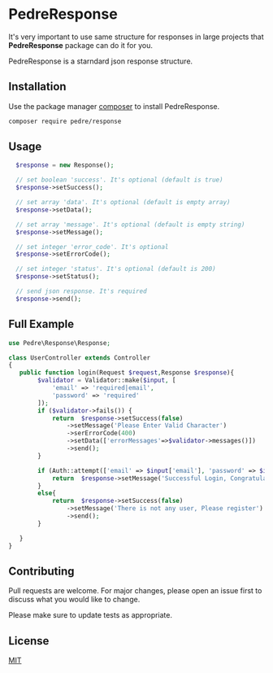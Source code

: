 # PedreResponse

It's very important to use same structure for responses in large projects that **PedreResponse** package can do it for you.

PedreResponse is a starndard json response structure.

## Installation

Use the package manager [composer](https://getcomposer.org) to install PedreResponse.

```bash
composer require pedre/response
```

## Usage

```php
  $response = new Response();

  // set boolean 'success'. It's optional (default is true)
  $response->setSuccess();

  // set array 'data'. It's optional (default is empty array)
  $response->setData();

  // set array 'message'. It's optional (default is empty string)
  $response->setMessage();

  // set integer 'error_code'. It's optional
  $response->setErrorCode();

  // set integer 'status'. It's optional (default is 200)
  $response->setStatus();

  // send json response. It's required
  $response->send();
```

## Full Example

```php
use Pedre\Response\Response;

class UserController extends Controller
{
   public function login(Request $request,Response $response){
        $validator = Validator::make($input, [
            'email' => 'required|email',
            'password' => 'required'
        ]);
        if ($validator->fails()) {
            return  $response->setSuccess(false)
                ->setMessage('Please Enter Valid Character')
                ->serErrorCode(400)
                ->setData(['errorMessages'=>$validator->messages()])
                ->send();
        }

        if (Auth::attempt(['email' => $input['email'], 'password' => $input['password']],'web')) {
            return  $response->setMessage('Successful Login, Congratulations !!!')->send();
        }
        else{
            return  $response->setSuccess(false)
                ->setMessage('There is not any user, Please register')
                ->send();
        }

   }
}

```

## Contributing

Pull requests are welcome. For major changes, please open an issue first to discuss what you would like to change.

Please make sure to update tests as appropriate.

## License

[MIT](https://choosealicense.com/licenses/mit/)
